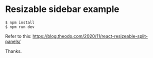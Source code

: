 # Resizable sidebar example

```
$ npm install
$ npm run dev
```

Refer to this:
https://blog.theodo.com/2020/11/react-resizeable-split-panels/

Thanks.